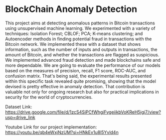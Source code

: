 # BlockChain Anomaly Detection
This project aims at detecting anomalous patterns in Bitcoin transactions using unsupervised machine learning. We experimented with a variety of techniques: Isolation Forest; CBLOF; PCA; K-means clustering; and Autoencoder methods in finding potential fraud in transactions with the Bitcoin network. We implemented these with a dataset that shows information, such as the number of inputs and outputs in transactions, the amount of Bitcoin, and whether the transactions are flagged as suspicious. We implemented advanced fraud detection and made blockchains safe and more dependable. We are going to evaluate the performance of our models based on the measures of precision, recall, F1 score, ROC-AUC, and confusion matrix. That's being said, the experimental results presented within this specific task revealed quite promising, showing that the model devised is pretty effective in anomaly detection. That contribution is valuable not only for ongoing research but also for practical implications in security for the world of cryptocurrencies.

Dataset Link:
https://drive.google.com/file/d/1zcS4SiPCfWhgiFvgeiikbVoKReH5jgi7/view?usp=drive_link

Youtube Link for our project implementation:
https://youtu.be/qb4eWxjNzUM?si=HNkEv1u8l5Yvld4n

